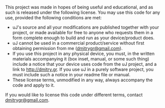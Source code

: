 This project was made in hopes of being useful and educational, and as such is released under the following license. You may use this code for any use, provided the following conditions are met:

- uJ's source and all your modifications are published together with your project, or made available for free to anyone who requests them in a form complete enough to build and run as your device/product does.
- uJ cannot be used in a commercial product/service without first obtaining permission from me (dmitrygr@gmail.com).
- If you use this project in any physical device, you must, in the written materials accompanying it (box inset, manual, or some such thing) include a notice that your device uses code from the uJ project, and a link to http://dmitry.gr. If you use uJ in a purely software project, you must include such a notice in your readme file or manual.
- These license terms, unmodified in any way, always accompany the code and apply to it.

If you would like to license this code under different terms, contact dmitrygr@gmail.com.
